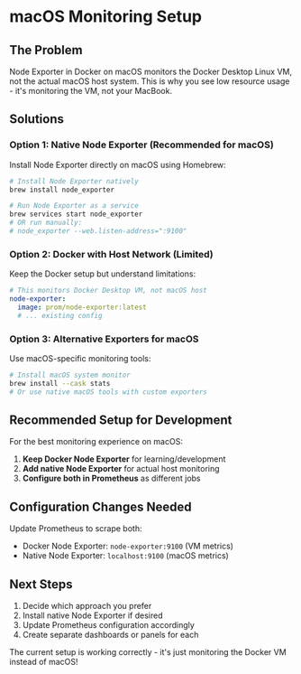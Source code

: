 # macOS Monitoring Setup

## The Problem
Node Exporter in Docker on macOS monitors the Docker Desktop Linux VM, not the actual macOS host system. This is why you see low resource usage - it's monitoring the VM, not your MacBook.

## Solutions

### Option 1: Native Node Exporter (Recommended for macOS)
Install Node Exporter directly on macOS using Homebrew:

```bash
# Install Node Exporter natively
brew install node_exporter

# Run Node Exporter as a service
brew services start node_exporter
# OR run manually:
# node_exporter --web.listen-address=":9100"
```

### Option 2: Docker with Host Network (Limited)
Keep the Docker setup but understand limitations:

```yaml
# This monitors Docker Desktop VM, not macOS host
node-exporter:
  image: prom/node-exporter:latest
  # ... existing config
```

### Option 3: Alternative Exporters for macOS
Use macOS-specific monitoring tools:

```bash
# Install macOS system monitor
brew install --cask stats
# Or use native macOS tools with custom exporters
```

## Recommended Setup for Development

For the best monitoring experience on macOS:

1. **Keep Docker Node Exporter** for learning/development
2. **Add native Node Exporter** for actual host monitoring
3. **Configure both in Prometheus** as different jobs

## Configuration Changes Needed

Update Prometheus to scrape both:
- Docker Node Exporter: `node-exporter:9100` (VM metrics)
- Native Node Exporter: `localhost:9100` (macOS metrics)

## Next Steps

1. Decide which approach you prefer
2. Install native Node Exporter if desired
3. Update Prometheus configuration accordingly
4. Create separate dashboards or panels for each

The current setup is working correctly - it's just monitoring the Docker VM instead of macOS!
